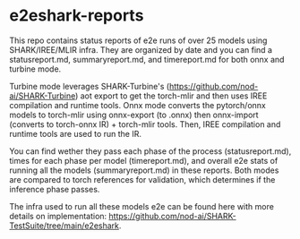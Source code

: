 # e2eshark-reports

This repo contains status reports of e2e runs of over 25 models using SHARK/IREE/MLIR infra.
They are organized by date and you can find a statusreport.md, summaryreport.md, and timereport.md
for both onnx and turbine mode.

Turbine mode leverages SHARK-Turbine's (https://github.com/nod-ai/SHARK-Turbine) aot export to get the torch-mlir and then uses IREE compilation and runtime tools.
Onnx mode converts the pytorch/onnx models to torch-mlir using onnx-export (to .onnx) then onnx-import (converts to torch-onnx IR) + torch-mlir tools. Then, IREE compilation and runtime tools are used to run the IR.

You can find wether they pass each phase of the process (statusreport.md), times for each phase per model (timereport.md), and overall e2e stats of running all the models (summaryreport.md) in these reports.
Both modes are compared to torch references for validation, which determines if the inference phase passes.

The infra used to run all these models e2e can be found here with more details on implementation: https://github.com/nod-ai/SHARK-TestSuite/tree/main/e2eshark.
